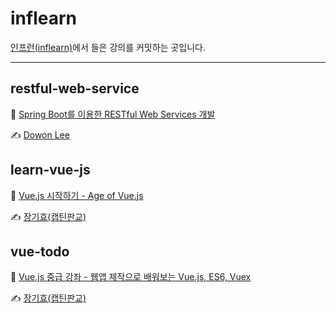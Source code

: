# inflearn
[인프런(inflearn)](https://www.inflearn.com/)에서 들은 강의를 커밋하는 곳입니다.

---
## restful-web-service
:closed_book: [Spring Boot를 이용한 RESTful Web Services 개발](https://www.inflearn.com/course/spring-boot-restful-web-services/dashboard)

:writing_hand: [Dowon Lee](https://www.inflearn.com/users/@kenneth)

## learn-vue-js
:closed_book: [Vue.js 시작하기 - Age of Vue.js](https://www.inflearn.com/course/Age-of-Vuejs/dashboard)

:writing_hand: [장기효(캡틴판교)](https://www.inflearn.com/users/@captain)

## vue-todo
:closed_book: [Vue.js 중급 강좌 - 웹앱 제작으로 배워보는 Vue.js, ES6, Vuex](https://www.inflearn.com/course/vue-pwa-vue-js-%EC%A4%91%EA%B8%89/dashboard)

:writing_hand: [장기효(캡틴판교)](https://www.inflearn.com/users/@captain)
